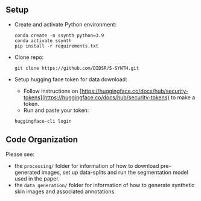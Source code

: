 ## Setup

- Create and activate Python environment:
   ```
   conda create -n ssynth python=3.9
   conda activate ssynth
   pip install -r requirements.txt
   ```

- Clone repo:
   ```
   git clone https://github.com/DIDSR/S-SYNTH.git
   ```

- Setup hugging face token for data download:
   -  Follow instructions on [https://huggingface.co/docs/hub/security-tokens](https://huggingface.co/docs/hub/security-tokens) to make a token. 
   - Run and paste your token:
   ```
   huggingface-cli login
   ```

## Code Organization

Please see:
 * the ```processing/``` folder for information of how to download pre-generated images, 
set up data-splits and run the segmentation model used in the paper. 
 * the ```data_generation/``` folder for information of how to generate synthetic skin images
and associated annotations. 
